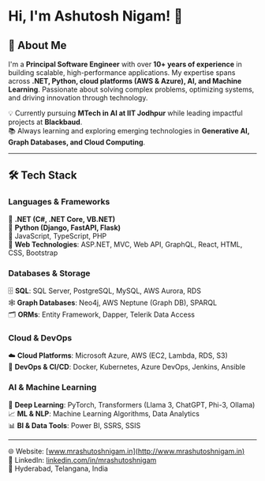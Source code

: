 # Hi, I'm Ashutosh Nigam! 👋  

## 🚀 About Me  

I'm a **Principal Software Engineer** with over **10+ years of experience** in building scalable, high-performance applications. My expertise spans across **.NET, Python, cloud platforms (AWS & Azure), AI, and Machine Learning**. Passionate about solving complex problems, optimizing systems, and driving innovation through technology.  

💡 Currently pursuing **MTech in AI at IIT Jodhpur** while leading impactful projects at **Blackbaud**.  
📚 Always learning and exploring emerging technologies in **Generative AI, Graph Databases, and Cloud Computing**.  

---

## 🛠️ Tech Stack  

### **Languages & Frameworks**  
🔹 **.NET (C#, .NET Core, VB.NET)**  
🔹 **Python (Django, FastAPI, Flask)**  
🔹 JavaScript, TypeScript, PHP  
🔹 **Web Technologies**: ASP.NET, MVC, Web API, GraphQL, React, HTML, CSS, Bootstrap  

### **Databases & Storage**  
🗄️ **SQL**: SQL Server, PostgreSQL, MySQL, AWS Aurora, RDS  
🕸 **Graph Databases**: Neo4j, AWS Neptune (Graph DB), SPARQL  
🗂️ **ORMs**: Entity Framework, Dapper, Telerik Data Access  

### **Cloud & DevOps**  
☁️ **Cloud Platforms**: Microsoft Azure, AWS (EC2, Lambda, RDS, S3)  
🐳 **DevOps & CI/CD**: Docker, Kubernetes, Azure DevOps, Jenkins, Ansible  

### **AI & Machine Learning**  
🤖 **Deep Learning**: PyTorch, Transformers (Llama 3, ChatGPT, Phi-3, Ollama)  
📈 **ML & NLP**: Machine Learning Algorithms, Data Analytics  
📊 **BI & Data Tools**: Power BI, SSRS, SSIS  

---
🌐 Website: [www.mrashutoshnigam.in](http://www.mrashutoshnigam.in)  
💼 LinkedIn: [linkedin.com/in/mrashutoshnigam](https://www.linkedin.com/in/mrashutoshnigam/)  
📍 Hyderabad, Telangana, India  

